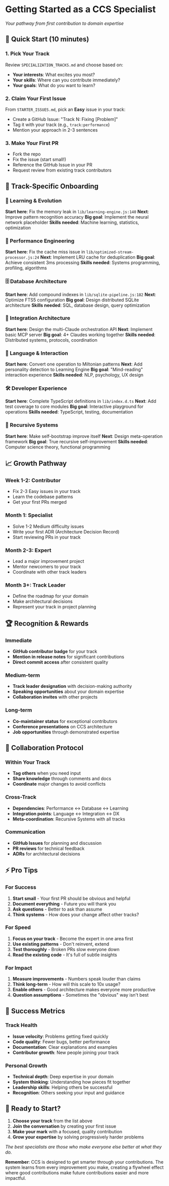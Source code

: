 # Getting Started as a CCS Specialist

*Your pathway from first contribution to domain expertise*

## 🚀 Quick Start (10 minutes)

### 1. Pick Your Track
Review `SPECIALIZATION_TRACKS.md` and choose based on:
- **Your interests**: What excites you most?
- **Your skills**: Where can you contribute immediately?
- **Your goals**: What do you want to learn?

### 2. Claim Your First Issue
From `STARTER_ISSUES.md`, pick an **Easy** issue in your track:
- Create a GitHub Issue: "Track N: Fixing [Problem]"
- Tag it with your track (e.g., `track:performance`)
- Mention your approach in 2-3 sentences

### 3. Make Your First PR
- Fork the repo
- Fix the issue (start small!)
- Reference the GitHub Issue in your PR
- Request review from existing track contributors

## 🎯 Track-Specific Onboarding

### 🧠 Learning & Evolution
**Start here**: Fix the memory leak in `lib/learning-engine.js:140`
**Next**: Improve pattern recognition accuracy
**Big goal**: Implement the neural network placeholder
**Skills needed**: Machine learning, statistics, optimization

### 🚀 Performance Engineering  
**Start here**: Fix the cache miss issue in `lib/optimized-stream-processor.js:24`
**Next**: Implement LRU cache for deduplication
**Big goal**: Achieve consistent 3ms processing
**Skills needed**: Systems programming, profiling, algorithms

### 🗄️ Database Architecture
**Start here**: Add compound indexes in `lib/sqlite-pipeline.js:182`
**Next**: Optimize FTS5 configuration
**Big goal**: Design distributed SQLite architecture
**Skills needed**: SQL, database design, query optimization

### 🔌 Integration Architecture
**Start here**: Design the multi-Claude orchestration API
**Next**: Implement basic MCP server
**Big goal**: 4+ Claudes working together
**Skills needed**: Distributed systems, protocols, coordination

### 🎨 Language & Interaction
**Start here**: Convert one operation to Miltonian patterns
**Next**: Add personality detection to Learning Engine
**Big goal**: "Mind-reading" interaction experience
**Skills needed**: NLP, psychology, UX design

### 🛠️ Developer Experience
**Start here**: Complete TypeScript definitions in `lib/index.d.ts`
**Next**: Add test coverage to core modules
**Big goal**: Interactive playground for operations
**Skills needed**: TypeScript, testing, documentation

### 🔄 Recursive Systems
**Start here**: Make self-bootstrap improve itself
**Next**: Design meta-operation framework
**Big goal**: True recursive self-improvement
**Skills needed**: Computer science theory, functional programming

## 📈 Growth Pathway

### Week 1-2: Contributor
- Fix 2-3 Easy issues in your track
- Learn the codebase patterns
- Get your first PRs merged

### Month 1: Specialist
- Solve 1-2 Medium difficulty issues
- Write your first ADR (Architecture Decision Record)
- Start reviewing PRs in your track

### Month 2-3: Expert
- Lead a major improvement project
- Mentor newcomers to your track
- Coordinate with other track leaders

### Month 3+: Track Leader
- Define the roadmap for your domain
- Make architectural decisions
- Represent your track in project planning

## 🏆 Recognition & Rewards

### Immediate
- **GitHub contributor badge** for your track
- **Mention in release notes** for significant contributions
- **Direct commit access** after consistent quality

### Medium-term
- **Track leader designation** with decision-making authority
- **Speaking opportunities** about your domain expertise
- **Collaboration invites** with other projects

### Long-term
- **Co-maintainer status** for exceptional contributors
- **Conference presentations** on CCS architecture
- **Job opportunities** through demonstrated expertise

## 🤝 Collaboration Protocol

### Within Your Track
- **Tag others** when you need input
- **Share knowledge** through comments and docs
- **Coordinate** major changes to avoid conflicts

### Cross-Track
- **Dependencies**: Performance ↔ Database ↔ Learning
- **Integration points**: Language ↔ Integration ↔ DX
- **Meta-coordination**: Recursive Systems with all tracks

### Communication
- **GitHub Issues** for planning and discussion
- **PR reviews** for technical feedback
- **ADRs** for architectural decisions

## ⚡ Pro Tips

### For Success
1. **Start small** - Your first PR should be obvious and helpful
2. **Document everything** - Future you will thank you
3. **Ask questions** - Better to ask than assume
4. **Think systems** - How does your change affect other tracks?

### For Speed
1. **Focus on your track** - Become the expert in one area first
2. **Use existing patterns** - Don't reinvent, extend
3. **Test thoroughly** - Broken PRs slow everyone down
4. **Read the existing code** - It's full of subtle insights

### For Impact
1. **Measure improvements** - Numbers speak louder than claims
2. **Think long-term** - How will this scale to 10x usage?
3. **Enable others** - Good architecture makes everyone more productive
4. **Question assumptions** - Sometimes the "obvious" way isn't best

## 🎯 Success Metrics

### Track Health
- **Issue velocity**: Problems getting fixed quickly
- **Code quality**: Fewer bugs, better performance
- **Documentation**: Clear explanations and examples
- **Contributor growth**: New people joining your track

### Personal Growth
- **Technical depth**: Deep expertise in your domain
- **System thinking**: Understanding how pieces fit together
- **Leadership skills**: Helping others be successful
- **Recognition**: Others seeking your input and guidance

## 🚀 Ready to Start?

1. **Choose your track** from the list above
2. **Join the conversation** by creating your first issue
3. **Make your mark** with a focused, quality contribution
4. **Grow your expertise** by solving progressively harder problems

*The best specialists are those who make everyone else better at what they do.*

**Remember**: CCS is designed to get smarter through your contributions. The system learns from every improvement you make, creating a flywheel effect where good contributions make future contributions easier and more impactful.